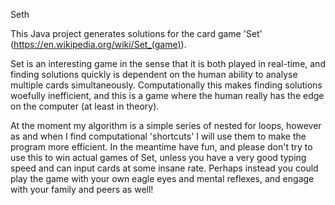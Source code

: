 Seth

This Java project generates solutions for the card game 'Set' (https://en.wikipedia.org/wiki/Set_(game)).

Set is an interesting game in the sense that it is both played in real-time, and finding solutions quickly is dependent on the human ability to analyse multiple cards simultaneously. Computationally this makes finding solutions woefully inefficient, and this is a game where the human really has the edge on the computer (at least in theory).

At the moment my algorithm is a simple series of nested for loops, however as and when I find computational 'shortcuts' I will use them to make the program more efficient. 
In the meantime have fun, and please don't try to use this to win actual games of Set, unless you have a very good typing speed and can input cards at some insane rate. Perhaps instead you could play the game with your own eagle eyes and mental reflexes, and engage with your family and peers as well!
